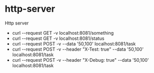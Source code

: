 # http-server
Http server

- curl --request GET -v localhost:8081/something
- curl --request GET -v localhost:8081/status
- curl --request POST -v --data '50,100' localhost:8081/task
- curl --request POST -v --header "X-Test: true"   --data '50,100' localhost:8081/task
- curl --request POST -v --header "X-Debug: true"   --data '50,100' localhost:8081/task
